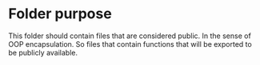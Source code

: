 # Folder purpose

This folder should contain files that are considered public. In the sense of OOP encapsulation. So files that contain functions that will be exported to be publicly available.
